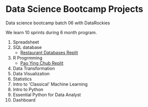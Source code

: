 # Data Science Bootcamp Projects

Data science bootcamp batch 06 with DataRockies

We learn 10 sprints during 6 month program.

1. Spreadsheet
2. SQL database
   - [Restaurant Databases Replit](https://replit.com/@NppEllermann/SQLhomeworkbatch6)   
3. R Progrmming
   - [Pao Ying Chub Replit](https://replit.com/@NppEllermann/Batch06PaoYingChub)
4. Data Transformation
5. Data Visualization
6. Statistics
7. Intro to 'Classical' Machine Learning
8. Intro to Python
9. Essential Python for Data Analyst
10. Dashboard

